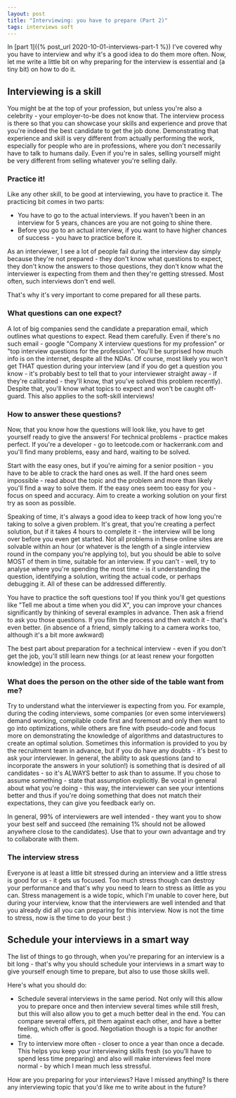 ```yaml
---
layout: post
title: "Interviewing: you have to prepare (Part 2)"
tags: interviews soft 
---
```

In [part 1]({% post_url 2020-10-01-interviews-part-1 %}) I've covered why you have to interview and why it's a good idea to do them more often. Now, let me write a little bit on why preparing for the interview is essential and (a tiny bit) on how to do it.
  
## Interviewing is a skill
You might be at the top of your profession, but unless you're also a celebrity - your employer-to-be does not know that. The interview process is there so that you can showcase your skills and experience and prove that you're indeed the best candidate to get the job done. Demonstrating that experience and skill is very different from actually performing the work, especially for people who are in professions, where you don't necessarily have to talk to humans daily. Even if you're in sales, selling yourself might be very different from selling whatever you're selling daily.
 
### Practice it!
Like any other skill, to be good at interviewing, you have to practice it. The practicing bit comes in two parts:
* You have to go to the actual interviews. If you haven't been in an interview for 5 years, chances are you are not going to shine there.
* Before you go to an actual interview, if you want to have higher chances of success - you have to practice before it.
 
As an interviewer, I see a lot of people fail during the interview day simply because they're not prepared - they don't know what questions to expect, they don't know the answers to those questions, they don't know what the interviewer is expecting from them and then they're getting stressed. Most often, such interviews don't end well.
 
That's why it's very important to come prepared for all these parts.

### What questions can one expect?
A lot of big companies send the candidate a preparation email, which outlines what questions to expect. Read them carefully. Even if there's no such email - google "Company X interview questions for my profession" or "top interview questions for the profession". You'll be surprised how much info is on the internet, despite all the NDAs. Of course, most likely you won't get THAT question during your interview (and if you do get a question you know - it's probably best to tell that to your interviewer straight away - if they're calibrated - they'll know, that you've solved this problem recently). Despite that, you'll know what topics to expect and won't be caught off-guard. This also applies to the soft-skill interviews! 

### How to answer these questions?
Now, that you know how the questions will look like, you have to get yourself ready to give the answers! For technical problems - practice makes perfect. If you're a developer - go to leetcode.com or hackerrank.com and you'll find many problems, easy and hard, waiting to be solved. 

Start with the easy ones, but if you're aiming for a senior position - you have to be able to crack the hard ones as well. If the hard ones seem impossible - read about the topic and the problem and more than likely you'll find a way to solve them. If the easy ones seem too easy for you - focus on speed and accuracy. Aim to create a working solution on your first try as soon as possible. 

Speaking of time, it's always a good idea to keep track of how long you're taking to solve a given problem. It's great, that you're creating a perfect solution, but if it takes 4 hours to complete it - the interview will be long over before you even get started. Not all problems in these online sites are solvable within an hour (or whatever is the length of a single interview round in the company you're applying to), but you should be able to solve MOST of them in time, suitable for an interview. If you can't - well, try to analyse where you're spending the most time - is it understanding the question, identifying a solution, writing the actual code, or perhaps debugging it. All of these can be addressed differently.

You have to practice the soft questions too! If you think you'll get questions like "Tell me about a time when you did X", you can improve your chances significantly by thinking of several examples in advance. Then ask a friend to ask you those questions. If you film the process and then watch it - that's even better. (in absence of a friend, simply talking to a camera works too, although it's a bit more awkward)

 The best part about preparation for a technical interview - even if you don't get the job, you'll still learn new things (or at least renew your forgotten knowledge) in the process. 

### What does the person on the other side of the table want from me? 
Try to understand what the interviewer is expecting from you. For example, during the coding interviews, some companies (or even some interviewers) demand working, compilable code first and foremost and only then want to go into optimizations, while others are fine with pseudo-code and focus more on demonstrating the knowledge of algorithms and datastructures to create an optimal solution. Sometimes this information is provided to you by the recruitment team in advance, but if you do have any doubts - it's best to ask your interviewer. In general, the ability to ask questions (and to incorporate the answers in your solution!) is something that is desired of all candidates - so it's ALWAYS better to ask than to assume. If you chose to assume something - state that assumption explicitly. Be vocal in general about what you're doing - this way, the interviewer can see your intentions better and thus if you're doing something that does not match their expectations, they can give you feedback early on.

In general, 99% of interviewers are well intended - they want you to show your best self and succeed (the remaining 1% should not be allowed anywhere close to the candidates). Use that to your own advantage and try to collaborate with them.

### The interview stress
Everyone is at least a little bit stressed during an interview and a little stress is good for us - it gets us focused. Too much stress though can destroy your performance and that's why you need to learn to stress as little as you can. Stress management is a wide topic, which I'm unable to cover here, but during your interview, know that the interviewers are well intended and that you already did all you can preparing for this interview. Now is not the time to stress, now is the time to do your best :) 

## Schedule your interviews in a smart way
The list of things to go through, when you're preparing for an interview is a bit long - that's why you should schedule your interviews in a smart way to give yourself enough time to prepare, but also to use those skills well. 

Here's what you should do:
* Schedule several interviews in the same period. Not only will this allow you to prepare once and then interview several times while still fresh, but this will also allow you to get a much better deal in the end. You can compare several offers, pit them against each other, and have a better feeling, which offer is good. Negotiation though is a topic for another time.
* Try to interview more often - closer to once a year than once a decade. This helps you keep your interviewing skills fresh (so you'll have to spend less time preparing) and also will make interviews feel more normal - by which I mean much less stressful.
 
How are you preparing for your interviews? Have I missed anything? Is there any interviewing topic that you'd like me to write about in the future? 